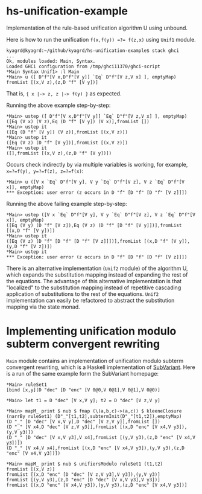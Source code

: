 # hs-unification-example
Implementation of the rule-based unification algorithm U using unbound.

Here is how to run the unification `f(x,f(y)) =?= f(z,x)` using `Unif1` module.
```
kyagrd@kyagrd:~/github/kyagrd/hs-unification-example$ stack ghci
...
Ok, modules loaded: Main, Syntax.
Loaded GHCi configuration from /tmp/ghci11370/ghci-script
*Main Syntax Unif1> :l Main
*Main> u ([ D"f"[V x,D"f"[V y]] `Eq` D"f"[V z,V x] ], emptyMap)
fromList [(x,V z),(z,D "f" [V y])]
```
That is, `{ x |-> z, z |-> f(y) }` as expected.

Running the above example step-by-step:
```
*Main> ustep ([ D"f"[V x,D"f"[V y]] `Eq` D"f"[V z,V x] ], emptyMap)
([Eq (V x) (V z),Eq (D "f" [V y]) (V x)],fromList [])
*Main> ustep it
([Eq (D "f" [V y]) (V z)],fromList [(x,V z)])
*Main> ustep it
([Eq (V z) (D "f" [V y])],fromList [(x,V z)])
*Main> ustep it
([],fromList [(x,V z),(z,D "f" [V y])])
```


Occurs check indirectly by via multiple variables is working, for example, `x=?=f(y), y=?=f(z), z=?=f(x)`:
```
*Main> u ([V x `Eq` D"f"[V y], V y `Eq` D"f"[V z], V z `Eq` D"f"[V x]], emptyMap)
*** Exception: user error (z occurs in D "f" [D "f" [D "f" [V z]]])
```
Running the above failing example step-by-step:
```
*Main> ustep ([V x `Eq` D"f"[V y], V y `Eq` D"f"[V z], V z `Eq` D"f"[V x]], emptyMap)
([Eq (V y) (D "f" [V z]),Eq (V z) (D "f" [D "f" [V y]])],fromList [(x,D "f" [V y])])
*Main> ustep it
([Eq (V z) (D "f" [D "f" [D "f" [V z]]])],fromList [(x,D "f" [V y]),(y,D "f" [V z])])
*Main> ustep it
*** Exception: user error (z occurs in D "f" [D "f" [D "f" [V z]]])
```

There is an alternative implementation (`Unif2` module) of the algorithm U,
which expands the substitution mapping instead of expanding the rest of the equations.
The advantage of this alternative implementation is that "localized" to
the substitution mapping instead of repetitive cascading application of
substitutions to the rest of the equations. `Unif2` implementation can
easily be refactored to abstract the substitution mapping via the state monad.

# Implementing unification modulo subterm convergent rewriting

`Main` module contains an implementation of unification modulo subterm convergent rewriting,
which is a Haskell implementation of [SubVariant](http://www.lsv.fr/~ciobaca/subvariant/).
Here is a run of the same example form the SubVariant homepage:
```
*Main> ruleSet1
[bind [x,y](D "dec" [D "enc" [V 0@0,V 0@1],V 0@1],V 0@0)]

*Main> let t1 = D "dec" [V x,V y]; t2 = D "dec" [V z,V y]

*Main> mapM_ print $ nub $ fmap (\(a,b,c)->(a,c)) $ kleeneClosure (narrBy ruleSet1) (D"_"[t1,t2],subtermInit(D"_"[t1,t2]),emptyMap)
(D "_" [D "dec" [V x,V y],D "dec" [V z,V y]],fromList [])
(D "_" [V x4,D "dec" [V z,V y3]],fromList [(x,D "enc" [V x4,V y3]),(y,V y3)])
(D "_" [D "dec" [V x,V y3],V x4],fromList [(y,V y3),(z,D "enc" [V x4,V y3])])
(D "_" [V x4,V x4],fromList [(x,D "enc" [V x4,V y3]),(y,V y3),(z,D "enc" [V x4,V y3])])

*Main> mapM_ print $ nub $ unifiersModulo ruleSet1 (t1,t2)
fromList [(x,V z)]
fromList [(x,D "enc" [D "dec" [V z,V y3],V y3]),(y,V y3)]
fromList [(y,V y3),(z,D "enc" [D "dec" [V x,V y3],V y3])]
fromList [(x,D "enc" [V x4,V y3]),(y,V y3),(z,D "enc" [V x4,V y3])]

```
